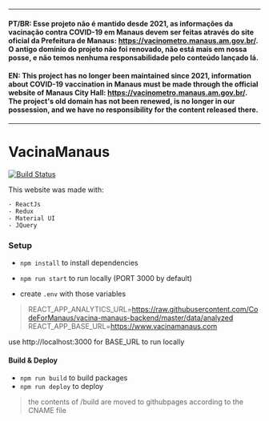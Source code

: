 ----

#### PT/BR: Esse projeto não é mantido desde 2021, as informações da vacinação contra COVID-19 em Manaus devem ser feitas através do site oficial da Prefeitura de Manaus: https://vacinometro.manaus.am.gov.br/. O antigo domínio do projeto não foi renovado, não está mais em nossa posse, e não temos nenhuma responsabilidade pelo conteúdo lançado lá.


#### EN: This project has no longer been maintained since 2021, information about COVID-19 vaccination in Manaus must be made through the official website of Manaus City Hall: https://vacinometro.manaus.am.gov.br/. The project's old domain has not been renewed, is no longer in our possession, and we have no responsibility for the content released there.

----

# VacinaManaus

[![Build Status](https://travis-ci.org/joemccann/dillinger.svg?branch=master)](https://travis-ci.org/joemccann/dillinger)


This website was made with:

    - ReactJs
    - Redux
    - Material UI
    - JQuery

### Setup

- `npm install` to install dependencies
- `npm run start` to run locally (PORT 3000 by default)

- create `.env` with those variables
> REACT_APP_ANALYTICS_URL=https://raw.githubusercontent.com/CodeForManaus/vacina-manaus-backend/master/data/analyzed
> REACT_APP_BASE_URL=https://www.vacinamanaus.com

use http://localhost:3000 for BASE_URL to run locally

#### Build & Deploy

- `npm run build` to build packages
- `npm run deploy` to deploy

> the contents of /build are moved to githubpages according to the CNAME file
